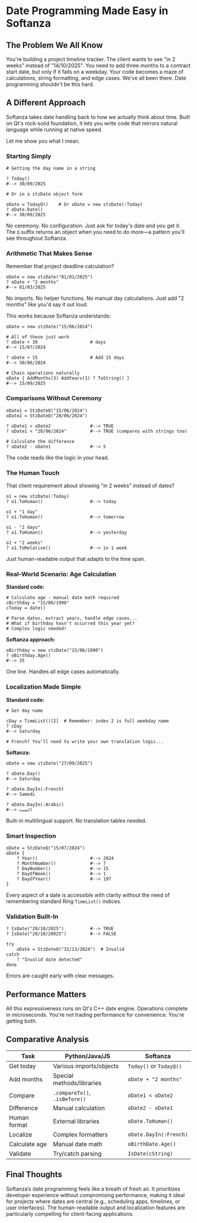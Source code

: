 # Date Programming Made Easy in Softanza

## The Problem We All Know

You're building a project timeline tracker. The client wants to see "in 2 weeks" instead of "14/10/2025". You need to add three months to a contract start date, but only if it falls on a weekday. Your code becomes a maze of calculations, string formatting, and edge cases.
We've all been there. Date programming shouldn't be this hard.

## A Different Approach

Softanza takes date handling back to how we actually think about time. Built on Qt's rock-solid foundation, it lets you write code that mirrors natural language while running at native speed.

Let me show you what I mean.

### Starting Simply

```ring
# Getting the day name in a string

? Today()
#--> 30/09/2025

# Or in a stzDate object form

oDate = TodayQ()	# Or oDate = new stzDate(:Today)
? oDate.Date()
#--> 30/09/2025
```

No ceremony. No configuration. Just ask for today's date and you get it. The `Q` suffix returns an object when you need to do more—a pattern you'll see throughout Softanza.

### Arithmetic That Makes Sense

Remember that project deadline calculation?

```ring
oDate = new stzDate("01/01/2025")
? oDate + "2 months"
#--> 01/03/2025
```

No imports. No helper functions. No manual day calculations. Just add "2 months" like you'd say it out loud.

This works because Softanza understands:

```ring
oDate = new stzDate("15/06/2024")

# All of these just work
? oDate + 30                    # days
#--> 15/07/2024

? oDate + 15                    # Add 15 days
#--> 30/06/2024

# Chain operations naturally
oDate { AddMonths(3) AddYears(1) ? ToString() }
#--> 15/09/2025
```

### Comparisons Without Ceremony

```ring
oDate1 = StzDateQ("15/06/2024")
oDate2 = StzDateQ("20/06/2024")

? oDate1 < oDate2               #--> TRUE
? oDate1 < "20/06/2024"         #--> TRUE (compares with strings too)

# Calculate the difference
? oDate2 - oDate1               #--> 5
```

The code reads like the logic in your head.

### The Human Touch

That client requirement about showing "in 2 weeks" instead of dates?

```ring
o1 = new stzDate(:Today)
? o1.ToHuman()                  #--> today

o1 + "1 day"
? o1.ToHuman()                  #--> tomorrow

o1 - "2 days"
? o1.ToHuman()                  #--> yesterday

o1 + "2 weeks"
? o1.ToRelative()               #--> in 1 week
```

Just human-readable output that adapts to the time span.

### Real-World Scenario: Age Calculation

**Standard code:**
```ring
# Calculate age - manual date math required
cBirthday = "15/06/1990"
cToday = date()

# Parse dates, extract years, handle edge cases...
# What if birthday hasn't occurred this year yet?
# Complex logic needed!
```

**Softanza approach:**
```ring
oBirthday = new stzDate("15/06/1990")
? oBirthday.Age()
#--> 35
```

One line. Handles all edge cases automatically.

### Localization Made Simple

**Standard code:**
```ring
# Get day name

cDay = TimeList()[2]  # Remember: index 2 is full weekday name
? cDay
#--> Saturday

# French? You'll need to write your own translation logic...
```

**Softanza:**
```ring
oDate = new stzDate("27/09/2025")

? oDate.Day()
#--> Saturday

? oDate.DayIn(:French)
#--> Samedi

? oDate.DayIn(:Arabic)
#--> السبت
```

Built-in multilingual support. No translation tables needed.

### Smart Inspection

```ring
oDate = StzDateQ("15/07/2024")
oDate {
    ? Year()                    #--> 2024
    ? MonthNumber()             #--> 7
    ? DayNumber()               #--> 15
    ? DayOfWeek()               #--> 1
    ? DayOfYear()               #--> 197
}
```

Every aspect of a date is accessible with clarity without the need of remembering standard Ring `TimeList()` indices.

### Validation Built-In

```ring
? IsDate("20/10/2025")          #--> TRUE
? IsDate("20/10/20025")         #--> FALSE

try
    oDate = StzDateQ("32/13/2024")  # Invalid
catch
    ? "Invalid date detected"
done
```

Errors are caught early with clear messages.

## Performance Matters

All this expressiveness runs on Qt's C++ date engine. Operations complete in microseconds. 
You're not trading performance for convenience. You're getting both.

## Comparative Analysis

| Task | Python/Java/JS | Softanza |
|------|----------------|----------|
| Get today | Various imports/objects | `Today()` or `TodayQ()` |
| Add months | Special methods/libraries | `oDate + "2 months"` |
| Compare | `.compareTo()`, `.isBefore()` | `oDate1 < oDate2` |
| Difference | Manual calculation | `oDate2 - oDate1` |
| Human format | External libraries | `oDate.ToHuman()` |
| Localize | Complex formatters | `oDate.DayIn(:French)` |
| Calculate age | Manual date math | `oBirthDate.Age()` |
| Validate | Try/catch parsing | `IsDate(cString)` |

## Final Thoughts

Softanza’s date programming feels like a breath of fresh air. It prioritizes developer experience without compromising performance, making it ideal for projects where dates are central (e.g., scheduling apps, timelines, or user interfaces). The human-readable output and localization features are particularly compelling for client-facing applications.

